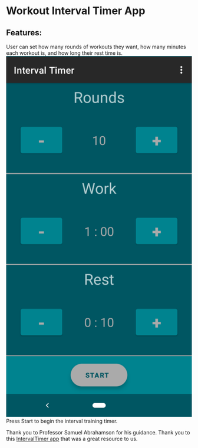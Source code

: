 # Workout Interval Timer App

## Features:
User can set how many rounds of workouts they want, how many minutes each workout is, and how long their rest time is.
![ALT](screenshots/main_activity.png)
Press Start to begin the interval training timer.

Thank you to Professor Samuel Abrahamson for his guidance.
Thank you to this [IntervalTimer app](https://github.com/iccaka/IntervalTimer) that was a great resource 
to us.
